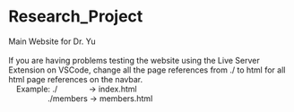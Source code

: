 # Research_Project

Main Website for Dr. Yu
<br>
<br>
If you are having problems testing the website using the Live Server Extension on VSCode, change all the page references from
./ to html for all html page references on the navbar.
<br>
&emsp;Example: ./&emsp;&emsp;&emsp;&emsp;-> index.html<br> 
&emsp;&emsp;&emsp;&emsp;&emsp;./members -> members.html